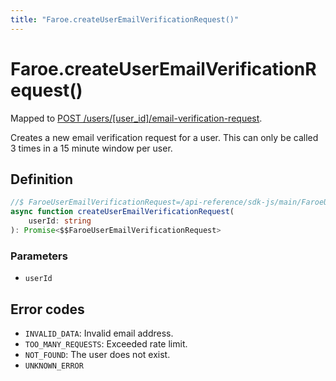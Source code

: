 ```yaml
---
title: "Faroe.createUserEmailVerificationRequest()"
---
```


# Faroe.createUserEmailVerificationRequest()

Mapped to [POST /users/\[user_id\]/email-verification-request](/api-reference/rest/endpoints/post_users_userid_email-verification-request).

Creates a new email verification request for a user. This can only be called 3 times in a 15 minute window per user.

## Definition

```ts
//$ FaroeUserEmailVerificationRequest=/api-reference/sdk-js/main/FaroeUserEmailVerificationRequest
async function createUserEmailVerificationRequest(
    userId: string
): Promise<$$FaroeUserEmailVerificationRequest>
```

### Parameters

- `userId`

## Error codes

- `INVALID_DATA`: Invalid email address.
- `TOO_MANY_REQUESTS`: Exceeded rate limit.
- `NOT_FOUND`: The user does not exist.
- `UNKNOWN_ERROR`
